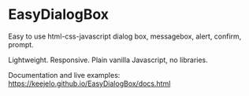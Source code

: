 # EasyDialogBox

Easy to use html-css-javascript dialog box, messagebox, alert, confirm, prompt.

Lightweight. Responsive. Plain vanilla Javascript, no libraries.

Documentation and live examples: https://keejelo.github.io/EasyDialogBox/docs.html

